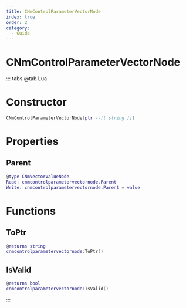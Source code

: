```yaml
---
title: CNmControlParameterVectorNode
index: true
order: 2
category:
  - Guide
---
```


# CNmControlParameterVectorNode

::: tabs
@tab Lua
# Constructor
```lua
CNmControlParameterVectorNode(ptr --[[ string ]])
```
# Properties
## Parent 
```lua
@type CNmVectorValueNode
Read: cnmcontrolparametervectornode.Parent
Write: cnmcontrolparametervectornode.Parent = value
```
# Functions
## ToPtr
```lua
@returns string
cnmcontrolparametervectornode:ToPtr()
```
## IsValid
```lua
@returns bool
cnmcontrolparametervectornode:IsValid()
```

:::
